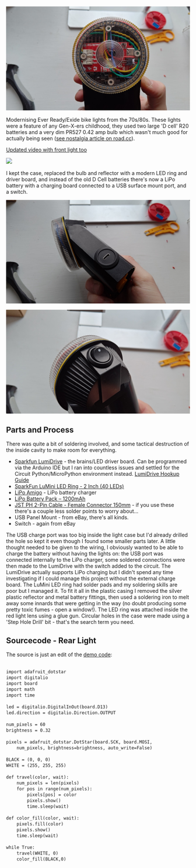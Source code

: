![P_20231211_144627](images/P_20231211_144627.jpg)

Modernising Ever Ready/Exide bike lights from the 70s/80s. These lights were a feature of any Gen-X-ers childhood, they used two large 'D cell' R20 batteries and a very dim PR527 0.42 amp bulb which wasn't much good for actually being seen ([see nostalgia article on road.cc](https://road.cc/content/feature/did-you-use-ever-ready-bike-lights-cycling-268225)).

[Updated video with front light too](https://www.youtube.com/shorts/s2od27oFNTo)

![](https://www.youtube.com/watch?v=YEcX-L15yCM)

I kept the case, replaced the bulb and reflector with a modern LED ring and driver board, and instead of the old D Cell batteries there's now a LiPo battery with a charging board connected to a USB surface mount port, and a switch.

![P_20231211_144622](images/P_20231211_144622.jpg)

![P_20231211_144612](images/P_20231211_144612.jpg)

## Parts and Process

There was quite a bit of soldering involved, and some tactical destruction of the inside cavity to make room for everything.

- [Sparkfun LumiDrive](https://www.sparkfun.com/products/14779) - the brains/LED driver board. Can be programmed via the Arduino IDE but I ran into countless issues and settled for the Circuit Python/MicroPython environment instead. [LumiDrive Hookup Guide](https://learn.sparkfun.com/tutorials/lumidrive-hookup-guide)
- [SparkFun LuMini LED Ring - 2 Inch (40 LEDs)](https://www.sparkfun.com/products/14966)
- [LiPo Amigo](https://shop.pimoroni.com/products/lipo-amigo) - LiPo battery charger
- [LiPo Battery Pack – 1200mAh](https://shop.pimoroni.com/products/lipo-battery-pack?variant=20429082183)
- [JST PH 2-Pin Cable - Female Connector 150mm](https://thepihut.com/products/jst-ph-2-pin-cable-female-connector-150mm) - if you use these there's a couple less solder points to worry about...
- USB Panel Mount - from eBay, there's all kinds.
- Switch - again from eBay

The USB charge port was too big inside the light case but I'd already drilled the hole so kept it even though I found some smaller parts later. A little thought needed to be given to the wiring, I obviously wanted to be able to charge the battery without having the lights on: the USB port was connected internally to the LiPo charger, some soldered connections were then made to the LumiDrive with the switch added to the circuit. The LumiDrive actually supports LiPo charging but I didn't spend any time investigating if I could manage this project without the external charge board. The LuMini LED ring had solder pads and my soldering skills are poor but I managed it. To fit it all in the plastic casing I removed the silver plastic reflector and metal battery fittings, then used a soldering iron to melt away some innards that were getting in the way (no doubt producing some pretty toxic fumes - open a window!). The LED ring was attached inside the red light lens using a glue gun. Circular holes in the case were made using a 'Step Hole Drill' bit - that's the search term you need.

## Sourcecode - Rear Light

The source is just an edit of the [demo code](https://github.com/sparkfun/SparkFun_LumiDrive_Example_Code/blob/master/main.py):

```

import adafruit_dotstar
import digitalio
import board
import math
import time

led = digitalio.DigitalInOut(board.D13)
led.direction = digitalio.Direction.OUTPUT

num_pixels = 60
brightness = 0.32

pixels = adafruit_dotstar.DotStar(board.SCK, board.MOSI, 
    num_pixels, brightness=brightness, auto_write=False)

BLACK = (0, 0, 0)
WHITE = (255, 255, 255)

def travel(color, wait):
    num_pixels = len(pixels)
    for pos in range(num_pixels):
        pixels[pos] = color 
        pixels.show() 
        time.sleep(wait)
        
def color_fill(color, wait):
    pixels.fill(color)
    pixels.show()
    time.sleep(wait)

while True: 
    travel(WHITE, 0)
    color_fill(BLACK,0) 
    
```